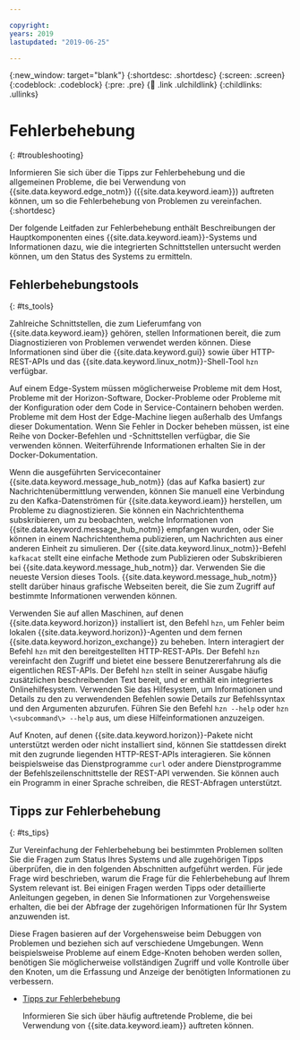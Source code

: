```yaml
---

copyright:
years: 2019
lastupdated: "2019-06-25"

---
```


{:new_window: target="blank"}
{:shortdesc: .shortdesc}
{:screen: .screen}
{:codeblock: .codeblock}
{:pre: .pre}
{:child: .link .ulchildlink}
{:childlinks: .ullinks}

# Fehlerbehebung
{: #troubleshooting}

Informieren Sie sich über die Tipps zur Fehlerbehebung und die allgemeinen Probleme, die bei Verwendung von {{site.data.keyword.edge_notm}} ({{site.data.keyword.ieam}}) auftreten können, um so die Fehlerbehebung von Problemen zu vereinfachen.
{:shortdesc}

Der folgende Leitfaden zur Fehlerbehebung enthält Beschreibungen der Hauptkomponenten eines {{site.data.keyword.ieam}}-Systems und Informationen dazu, wie die integrierten Schnittstellen untersucht werden können, um den Status des Systems zu ermitteln.

## Fehlerbehebungstools
{: #ts_tools}

Zahlreiche Schnittstellen, die zum Lieferumfang von {{site.data.keyword.ieam}} gehören, stellen Informationen bereit, die zum Diagnostizieren von Problemen verwendet werden können. Diese Informationen sind über die {{site.data.keyword.gui}} sowie über HTTP-REST-APIs und das {{site.data.keyword.linux_notm}}-Shell-Tool `hzn` verfügbar. 

Auf einem Edge-System müssen möglicherweise Probleme mit dem Host, Probleme mit der Horizon-Software, Docker-Probleme oder Probleme mit der Konfiguration oder dem Code in Service-Containern behoben werden. Probleme mit dem Host der Edge-Machine liegen außerhalb des Umfangs dieser Dokumentation. Wenn Sie Fehler in Docker beheben müssen, ist eine Reihe von Docker-Befehlen und -Schnittstellen verfügbar, die Sie verwenden können.
Weiterführende Informationen erhalten Sie in der Docker-Dokumentation.

Wenn die ausgeführten Servicecontainer {{site.data.keyword.message_hub_notm}} (das auf Kafka basiert) zur Nachrichtenübermittlung verwenden, können Sie manuell eine Verbindung zu den Kafka-Datenströmen für {{site.data.keyword.ieam}} herstellen, um Probleme zu diagnostizieren. Sie können ein Nachrichtenthema subskribieren, um zu beobachten, welche Informationen von {{site.data.keyword.message_hub_notm}} empfangen wurden, oder Sie können in einem Nachrichtenthema publizieren, um Nachrichten aus einer anderen Einheit zu simulieren. Der {{site.data.keyword.linux_notm}}-Befehl `kafkacat` stellt eine einfache Methode zum Publizieren oder Subskribieren bei {{site.data.keyword.message_hub_notm}} dar. Verwenden Sie die neueste Version dieses Tools. {{site.data.keyword.message_hub_notm}} stellt darüber hinaus grafische Webseiten bereit, die Sie zum Zugriff auf bestimmte Informationen verwenden können. 

Verwenden Sie auf allen Maschinen, auf denen {{site.data.keyword.horizon}} installiert ist, den Befehl `hzn`, um Fehler beim lokalen {{site.data.keyword.horizon}}-Agenten und dem fernen {{site.data.keyword.horizon_exchange}} zu beheben. Intern interagiert der Befehl `hzn` mit den bereitgestellten HTTP-REST-APIs. Der Befehl `hzn` vereinfacht den Zugriff und bietet eine bessere Benutzererfahrung als die eigentlichen REST-APIs. Der Befehl `hzn` stellt in seiner Ausgabe häufig zusätzlichen beschreibenden Text bereit, und er enthält ein integriertes Onlinehilfesystem. Verwenden Sie das Hilfesystem, um Informationen und Details zu den zu verwendenden Befehlen sowie Details zur Befehlssyntax und den Argumenten abzurufen. Führen Sie den Befehl `hzn --help` oder `hzn \<subcommand\> --help` aus, um diese Hilfeinformationen anzuzeigen. 

Auf Knoten, auf denen {{site.data.keyword.horizon}}-Pakete nicht unterstützt werden oder nicht installiert sind, können Sie stattdessen direkt mit den zugrunde liegenden HTTP-REST-APIs interagieren. Sie können beispielsweise das Dienstprogramme `curl` oder andere Dienstprogramme der Befehlszeilenschnittstelle der REST-API verwenden. Sie können auch ein Programm in einer Sprache schreiben, die REST-Abfragen unterstützt.  

## Tipps zur Fehlerbehebung
{: #ts_tips}

Zur Vereinfachung der Fehlerbehebung bei bestimmten Problemen sollten Sie die Fragen zum Status Ihres Systems und alle zugehörigen Tipps überprüfen, die in den folgenden Abschnitten aufgeführt werden. Für jede Frage wird beschrieben, warum die Frage für die Fehlerbehebung auf Ihrem System relevant ist. Bei einigen Fragen werden Tipps oder detaillierte Anleitungen gegeben, in denen Sie Informationen zur Vorgehensweise erhalten, die bei der Abfrage der zugehörigen Informationen für Ihr System anzuwenden ist. 

Diese Fragen basieren auf der Vorgehensweise beim Debuggen von Problemen und beziehen sich auf verschiedene Umgebungen. Wenn beispielsweise Probleme auf einem Edge-Knoten behoben werden sollen, benötigen Sie möglicherweise vollständigen Zugriff und volle Kontrolle über den Knoten, um die Erfassung und Anzeige der benötigten Informationen zu verbessern. 

* [Tipps zur Fehlerbehebung](troubleshooting_devices.md)

  Informieren Sie sich über häufig auftretende Probleme, die bei Verwendung von {{site.data.keyword.ieam}} auftreten können. 
